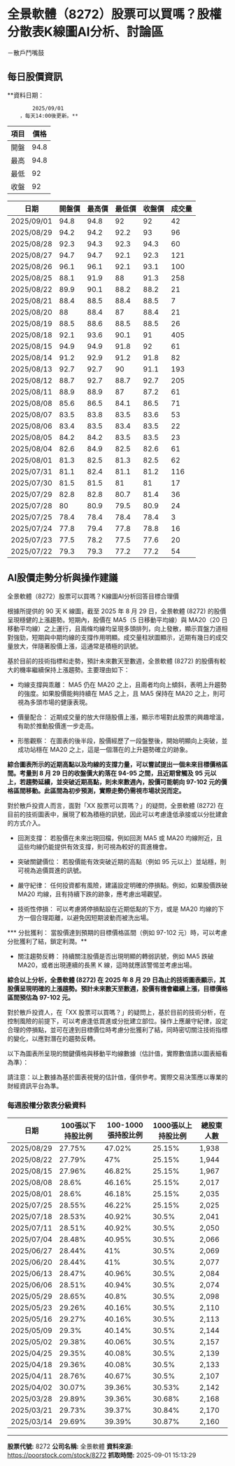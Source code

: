 # 全景軟體（8272）股票可以買嗎？股權分散表K線圖AI分析、討論區
－散戶鬥嘴鼓

## 每日股價資訊

**資料日期：
        
            2025/09/01
        ，每天14:00後更新。**

| 項目 | 價格 |
|------|------|
| 開盤 | 94.8 |
| 最高 | 94.8 |
| 最低 | 92 |
| 收盤 | 92 |

| 日期 | 開盤價 | 最高價 | 最低價 | 收盤價 | 成交量 |
|------|--------|--------|--------|--------|--------|
| 2025/09/01 | 94.8 | 94.8 | 92 | 92 | 42 |
| 2025/08/29 | 94.2 | 94.2 | 92.2 | 93 | 96 |
| 2025/08/28 | 92.3 | 94.3 | 92.3 | 94.3 | 60 |
| 2025/08/27 | 94.7 | 94.7 | 92.1 | 92.3 | 121 |
| 2025/08/26 | 96.1 | 96.1 | 92.1 | 93.1 | 100 |
| 2025/08/25 | 88.1 | 91.9 | 88 | 91.3 | 258 |
| 2025/08/22 | 89.9 | 90.1 | 88.2 | 88.2 | 21 |
| 2025/08/21 | 88.4 | 88.5 | 88.4 | 88.5 | 7 |
| 2025/08/20 | 88 | 88.4 | 87 | 88.4 | 21 |
| 2025/08/19 | 88.5 | 88.6 | 88.5 | 88.5 | 26 |
| 2025/08/18 | 92.1 | 93.6 | 90.1 | 91 | 405 |
| 2025/08/15 | 94.9 | 94.9 | 91.8 | 92 | 61 |
| 2025/08/14 | 91.2 | 92.9 | 91.2 | 91.8 | 82 |
| 2025/08/13 | 92.7 | 92.7 | 90 | 91.1 | 193 |
| 2025/08/12 | 88.7 | 92.7 | 88.7 | 92.7 | 205 |
| 2025/08/11 | 88.9 | 88.9 | 87 | 87.2 | 61 |
| 2025/08/08 | 85.6 | 86.5 | 84.1 | 86.5 | 71 |
| 2025/08/07 | 83.5 | 83.8 | 83.5 | 83.6 | 53 |
| 2025/08/06 | 83.4 | 83.5 | 83.4 | 83.5 | 22 |
| 2025/08/05 | 84.2 | 84.2 | 83.5 | 83.5 | 23 |
| 2025/08/04 | 82.6 | 84.9 | 82.5 | 82.6 | 61 |
| 2025/08/01 | 81.3 | 82.5 | 81.3 | 82.5 | 62 |
| 2025/07/31 | 81.1 | 82.4 | 81.1 | 81.2 | 116 |
| 2025/07/30 | 81.5 | 81.5 | 81 | 81 | 17 |
| 2025/07/29 | 82.8 | 82.8 | 80.7 | 81.4 | 36 |
| 2025/07/28 | 80 | 80.9 | 79.5 | 80.9 | 24 |
| 2025/07/25 | 78.4 | 78.4 | 78.4 | 78.4 | 3 |
| 2025/07/24 | 77.8 | 79.4 | 77.8 | 78.8 | 16 |
| 2025/07/23 | 77.5 | 78.2 | 77.5 | 77.6 | 20 |
| 2025/07/22 | 79.3 | 79.3 | 77.2 | 77.2 | 54 |

## AI股價走勢分析與操作建議

全景軟體（8272）股票可以買嗎？K線圖AI分析回答目標合理價

根據所提供的 90 天 K 線圖，截至 2025 年 8 月 29 日，全景軟體 (8272) 的股價呈現穩健的上漲趨勢。短期內，股價在 MA5（5 日移動平均線）與 MA20（20 日移動平均線）之上運行，且兩條均線均呈現多頭排列，向上發散，顯示買盤力道相對強勁，短期與中期均線的支撐作用明顯。成交量柱狀圖顯示，近期有幾日的成交量放大，伴隨著股價上漲，這通常是積極的訊號。

基於目前的技術指標和走勢，預計未來數天至數週，全景軟體 (8272) 的股價有較大的機率繼續保持上漲趨勢。主要理由如下：

*   均線支撐與乖離： MA5 仍在 MA20 之上，且兩者均向上傾斜，表明上升趨勢的強度。如果股價能夠持續在 MA5 之上，且 MA5 保持在 MA20 之上，則可視為多頭市場的健康表現。

*   價量配合： 近期成交量的放大伴隨股價上漲，顯示市場對此股票的興趣增溫，有助於推動股價進一步走高。

*   形態觀察： 在圖表的後半段，股價經歷了一段盤整後，開始明顯向上突破，並成功站穩在 MA20 之上，這是一個潛在的上升趨勢確立的跡象。

**綜合圖表所示的近期高點以及均線的支撐力量，可以嘗試提出一個未來目標價格區間。考量到 8 月 29 日的收盤價大約落在 94-95 之間，且近期曾觸及 95 元以上，若趨勢延續，並突破近期高點，則未來數週內，股價可能朝向 97-102 元的價格區間移動。此區間為初步預測，實際走勢仍需視市場狀況而定。**

對於散戶投資人而言，面對「XX 股票可以買嗎？」的疑問，全景軟體 (8272) 在目前的技術圖表中，展現了較為積極的訊號，因此可以考慮逢低承接或以分批建倉的方式介入。

*   回測支撐： 若股價在未來出現回檔，例如回測 MA5 或 MA20 均線附近，且這些均線仍能提供有效支撐，則可視為較好的買進機會。

*   突破關鍵價位： 若股價能有效突破近期的高點（例如 95 元以上）並站穩，則可視為追價買進的訊號。

*   嚴守紀律： 任何投資都有風險，建議設定明確的停損點。例如，如果股價跌破 MA20 均線，且有持續下跌的跡象，應考慮出場觀望。

*   技術性停損： 可以考慮將停損點設在近期低點的下方，或是 MA20 均線的下方一個合理距離，以避免因短期波動而被洗出場。

***   分批獲利： 當股價達到預期的目標價格區間（例如 97-102 元）時，可以考慮分批獲利了結，鎖定利潤。**

*   關注趨勢反轉： 持續關注股價是否出現明顯的轉弱訊號，例如 MA5 跌破 MA20，或者出現連續的長黑 K 線，這時就應該警惕並考慮出場。

**綜合以上分析，全景軟體 (8272) 在 2025 年 8 月 29 日為止的技術圖表顯示，其股價呈現明確的上漲趨勢。預計未來數天至數週，股價有機會繼續上漲，目標價格區間預估為 97-102 元。**

對於散戶投資人，在「XX 股票可以買嗎？」的疑問上，基於目前的技術分析，在控制風險的前提下，可以考慮逢低買進或分批建立部位。操作上應嚴守紀律，設定合理的停損點，並可在達到目標價位時考慮分批獲利了結，同時密切關注技術指標的變化，以應對潛在的趨勢反轉。

以下為圖表所呈現的關鍵價格與移動平均線數據（估計值，實際數值請以圖表細看為準）：

請注意：以上數據為基於圖表視覺的估計值，僅供參考。實際交易決策應以專業的財經資訊平台為準。

### 每週股權分散表分級資料

| 日期 | 100張以下持股比例 | 100-1000張持股比例 | 1000張以上持股比例 | 總股東人數 |
|------|-------------------|--------------------|--------------------|----------|
| 2025/08/29 | 27.75% | 47.02% | 25.15% | 1,938 |
| 2025/08/22 | 27.79% | 47% | 25.15% | 1,944 |
| 2025/08/15 | 27.96% | 46.82% | 25.15% | 1,967 |
| 2025/08/08 | 28.6% | 46.16% | 25.15% | 2,017 |
| 2025/08/01 | 28.6% | 46.18% | 25.15% | 2,035 |
| 2025/07/25 | 28.55% | 46.22% | 25.15% | 2,025 |
| 2025/07/18 | 28.53% | 40.92% | 30.5% | 2,041 |
| 2025/07/11 | 28.51% | 40.92% | 30.5% | 2,050 |
| 2025/07/04 | 28.48% | 40.95% | 30.5% | 2,066 |
| 2025/06/27 | 28.44% | 41% | 30.5% | 2,069 |
| 2025/06/20 | 28.44% | 41% | 30.5% | 2,077 |
| 2025/06/13 | 28.47% | 40.96% | 30.5% | 2,084 |
| 2025/06/06 | 28.51% | 40.94% | 30.5% | 2,074 |
| 2025/05/29 | 28.65% | 40.8% | 30.5% | 2,098 |
| 2025/05/23 | 29.26% | 40.16% | 30.5% | 2,110 |
| 2025/05/16 | 29.27% | 40.16% | 30.5% | 2,113 |
| 2025/05/09 | 29.3% | 40.14% | 30.5% | 2,144 |
| 2025/05/02 | 29.38% | 40.06% | 30.5% | 2,157 |
| 2025/04/25 | 29.35% | 40.08% | 30.5% | 2,139 |
| 2025/04/18 | 29.36% | 40.08% | 30.5% | 2,133 |
| 2025/04/11 | 28.76% | 40.67% | 30.5% | 2,107 |
| 2025/04/02 | 30.07% | 39.36% | 30.53% | 2,142 |
| 2025/03/28 | 29.89% | 39.36% | 30.68% | 2,168 |
| 2025/03/21 | 29.73% | 39.37% | 30.84% | 2,170 |
| 2025/03/14 | 29.69% | 39.39% | 30.87% | 2,160 |

---

**股票代號:** 8272
**公司名稱:** 全景軟體
**資料來源:** https://poorstock.com/stock/8272
**抓取時間:** 2025-09-01 15:13:29